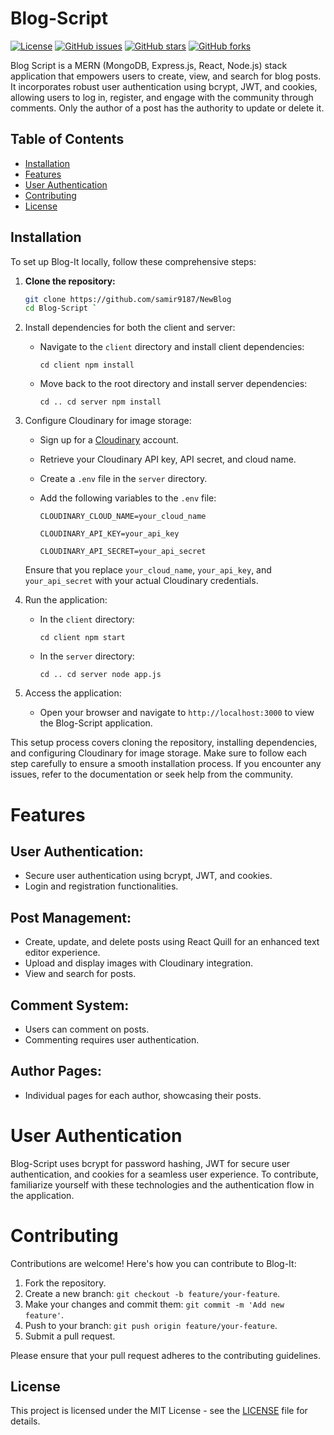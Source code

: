 # Blog-Script

[![License](https://img.shields.io/badge/license-MIT-blue.svg)](LICENSE)
[![GitHub issues](https://img.shields.io/github/issues/samir9187/NewBlog.svg)](https://github.com/samir9187/Blog-Script/issues)
[![GitHub stars](https://img.shields.io/github/stars/samir9187/NewBlog.svg)](https://github.com/samir9187/Blog-Script/stargazers)
[![GitHub forks](https://img.shields.io/github/forks/samir9187/NewBlog.svg)](https://github.com/samir9187/Blog-Script/network)

Blog Script is a MERN (MongoDB, Express.js, React, Node.js) stack application that empowers users to create, view, and search for blog posts. It incorporates robust user authentication using bcrypt, JWT, and cookies, allowing users to log in, register, and engage with the community through comments. Only the author of a post has the authority to update or delete it.

## Table of Contents

- [Installation](#installation)
- [Features](#features)
- [User Authentication](#user-authentication)
- [Contributing](#contributing)
- [License](#license)

## Installation

To set up Blog-It locally, follow these comprehensive steps:

1. **Clone the repository:**

   ```bash
   git clone https://github.com/samir9187/NewBlog
   cd Blog-Script `

   ```

1. Install dependencies for both the client and server:

   - Navigate to the `client` directory and install client dependencies:

     `cd client
npm install`

   - Move back to the root directory and install server dependencies:

     `cd ..
cd server
npm install`

1. Configure Cloudinary for image storage:

   - Sign up for a [Cloudinary](https://cloudinary.com/) account.

   - Retrieve your Cloudinary API key, API secret, and cloud name.

   - Create a `.env` file in the `server` directory.

   - Add the following variables to the `.env` file:

     `CLOUDINARY_CLOUD_NAME=your_cloud_name`

     `CLOUDINARY_API_KEY=your_api_key`

     `CLOUDINARY_API_SECRET=your_api_secret`

   Ensure that you replace `your_cloud_name`, `your_api_key`, and `your_api_secret` with your actual Cloudinary credentials.

1. Run the application:

   - In the `client` directory:

     `cd client
npm start`

   - In the `server` directory:

     `cd ..
cd server
node app.js`

1. Access the application:

   - Open your browser and navigate to `http://localhost:3000` to view the Blog-Script application.

This setup process covers cloning the repository, installing dependencies, and configuring Cloudinary for image storage. Make sure to follow each step carefully to ensure a smooth installation process. If you encounter any issues, refer to the documentation or seek help from the community.

# Features

## User Authentication:

- Secure user authentication using bcrypt, JWT, and cookies.
- Login and registration functionalities.

## Post Management:

- Create, update, and delete posts using React Quill for an enhanced text editor experience.
- Upload and display images with Cloudinary integration.
- View and search for posts.

## Comment System:

- Users can comment on posts.
- Commenting requires user authentication.

## Author Pages:

- Individual pages for each author, showcasing their posts.

# User Authentication

Blog-Script uses bcrypt for password hashing, JWT for secure user authentication, and cookies for a seamless user experience. To contribute, familiarize yourself with these technologies and the authentication flow in the application.

# Contributing

Contributions are welcome! Here's how you can contribute to Blog-It:

1.  Fork the repository.
2.  Create a new branch: `git checkout -b feature/your-feature`.
3.  Make your changes and commit them: `git commit -m 'Add new feature'`.
4.  Push to your branch: `git push origin feature/your-feature`.
5.  Submit a pull request.

Please ensure that your pull request adheres to the contributing guidelines.

## License

This project is licensed under the MIT License - see the [LICENSE](https://chat.openai.com/c/LICENSE) file for details.
